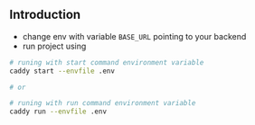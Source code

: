 ## Introduction

- change env with variable `BASE_URL` pointing to your backend
- run project using
```bash
# runing with start command environment variable
caddy start --envfile .env

# or

# runing with run command environment variable
caddy run --envfile .env
```

